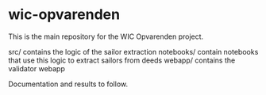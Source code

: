 # wic-opvarenden
This is the main repository for the WIC Opvarenden project. 

src/ contains the logic of the sailor extraction
notebooks/ contain notebooks that use this logic to extract sailors from deeds
webapp/ contains the validator webapp

Documentation and results to follow.
